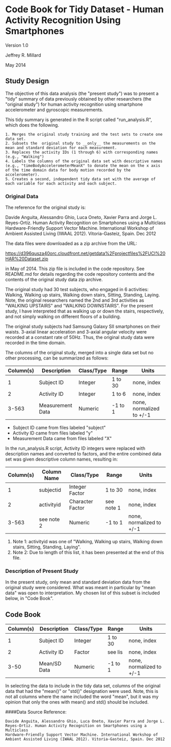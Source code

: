 Code Book for Tidy Dataset - Human Activity Recognition Using Smartphones
========================================================
Version 1.0

Jeffrey R. Millard

May 2014

Study Design
-------------------------------------------------------
The objective of this data analysis (the "present study") was to present a "tidy" summary of data previously obtained by other researchers (the "original study") for human activity recognition using smartphone accelerometer and gyroscopic measurements.

This tidy summary is generated in the R script called "run_analysis.R", which does the following. 

    1. Merges the original study training and the test sets to create one data set.
    2. Subsets the  original study to __only__ the measurements on the mean and standard deviation for each measurement. 
    3. Replaces the activity IDs (1 through 6) with corresponding names (e.g., "Walking")
    4. Labels the columns of the original data set with descriptive names (e.g., "timeBodyAccelerometerMeanX" to donate the mean on the x axis of the time domain data for body motion recorded by the accelerometer). 
    5. Creates a second, independent tidy data set with the average of each variable for each activity and each subject. 

### Original Data
The reference for the original study is:

Davide Anguita, Alessandro Ghio, Luca Oneto, Xavier Parra and Jorge L. Reyes-Ortiz. Human Activity Recognition on Smartphones using a Multiclass Hardware-Friendly Support Vector Machine. International Workshop of Ambient Assisted Living (IWAAL 2012). Vitoria-Gasteiz, Spain. Dec 2012

The data files were downloaded as a zip archive from the URL: 

https://d396qusza40orc.cloudfront.net/getdata%2Fprojectfiles%2FUCI%20HAR%20Dataset.zip 

in May of 2014. This zip file is included in the code repository.  See README.md for details regarding the code repository contents and the contents of the original study data zip archive.

The original study had 30 test subjects, who engaged in 6 activities: Walking, Walking up stairs, Walking down stairs, Sitting, Standing, Laying.  Note, the original researchers named the 2nd and 3rd activities as "WALKING UPSTAIRS" and "WALKING DOWNSTAIRS".  For the present study, I have interpreted that as walking up or down the stairs, respectively, and not simply walking on different floors of a building.

The original study subjects had Samsung Galaxy SII smartphones on their waists. 3-axial linear acceleration and 3-axial angular velocity were recorded at a constant rate of 50Hz.  Thus, the original study data were recorded in the time domain.

The columns of the original study, merged into a single data set but no other processing, can be summarized as follows:

Column(s)     | Description        | Class/Type   | Range     | Units
------------- | ------------------ | ------------ | --------- | ----------------
1             | Subject ID         | Integer      | 1 to 30   | none, index
2             | Activity ID        | Integer      | 1 to 6    | none, index
3-563         | Measurement Data   | Numeric      | -1 to 1   | none, normalized to +/-1

* Subject ID came from files labeled "subject"
* Activity ID came from files labeled "y"
* Measurement Data came from files labeled "X"

In the run_analysis.R script, Activity ID integers were replaced with description names and converted to factors, and the entire combined data set was given descriptive column names, resulting in:

Column(s)     | Column Name        | Class/Type           | Range      | Units
------------- | ------------------ | -------------------- | ---------- | ----------------
1             | subjectid          | Integer Factor       | 1 to 30    | none, index
2             | activityid         | Character Factor     | see note 1 | none, index
3-563         | see note 2         | Numeric              | -1 to 1    | none, normalized to +/-1

1. Note 1: activityid was one of "Walking, Walking up stairs, Walking down stairs, Sitting, Standing, Laying".
2. Note 2: Due to length of this list, it has been presented at the end of this file.

### Description of Present Study
In the present study, only mean and standard deviation data from the original study were considered. What was meant in particular by "mean data" was open to interpretation.  My chosen list of this subset is included below, in "Code Book".


Code Book
-------------------------------------------


Column(s)     | Description        | Class/Type       | Range     | Units
------------- | ------------------ | ---------------- | --------- | ----------------
1             | Subject ID         | Integer          | 1 to 30   | none, index
2             | Activity ID        | Factor           | see lis   | none, index
3-50          | Mean/SD Data       | Numeric          | -1 to 1   | none, normalized to +/-1

In selecting the data to include in the tidy data set, columns of the original data that had the "mean()" or "std()" designation were used.  Note, this is not all columns where the name included the word "mean", but it was my opinion that only the ones with mean() and std() should be included.

####Data Source Reference:  

	Davide Anguita, Alessandro Ghio, Luca Oneto, Xavier Parra and Jorge L. 
	Reyes-Ortiz. Human Activity Recognition on Smartphones using a Multiclass 
	Hardware-Friendly Support Vector Machine. International Workshop of 
	Ambient Assisted Living (IWAAL 2012). Vitoria-Gasteiz, Spain. Dec 2012



